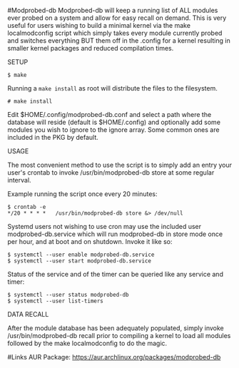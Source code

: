 #Modprobed-db
Modprobed-db will keep a running list of ALL modules ever probed on a system and allow for easy recall on demand. This is very useful for users wishing to build a minimal kernel via the make localmodconfig script which simply takes every module currently probed and switches everything BUT them off in the .config for a kernel resulting in smaller kernel packages and reduced compilation times.

SETUP

    $ make
Running a `make install` as root will distribute the files to the filesystem.

    # make install

Edit $HOME/.config/modprobed-db.conf and select a path where the database will reside (default is $HOME/.config)
and optionally add some modules you wish to ignore to the ignore array. Some common ones are included in the PKG by default.

USAGE

The most convenient method to use the script is to simply add an entry your user's crontab to invoke
/usr/bin/modprobed-db store at some regular interval.

Example running the script once every 20 minutes:

	$ crontab -e
	*/20 * * * *   /usr/bin/modprobed-db store &> /dev/null

Systemd users not wishing to use cron may use the included user modprobed-db.service which will run modprobed-db in store
mode once per hour, and at boot and on shutdown. Invoke it like so:

	$ systemctl --user enable modprobed-db.service
	$ systemctl --user start modprobed-db.service

Status of the service and of the timer can be queried like any service and timer:

	$ systemctl --user status modprobed-db
	$ systemctl --user list-timers

DATA RECALL

After the module database has been adequately populated, simply invoke /usr/bin/modprobed-db recall prior to compiling a kernel to load all modules followed by the make localmodconfig to do the magic.

#Links
AUR Package: https://aur.archlinux.org/packages/modprobed-db
